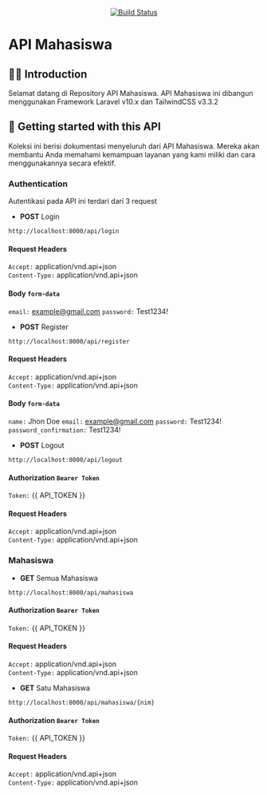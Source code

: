 <!-- <p align="center"><a href="#" target="_blank"><img src="=" width="400" alt="Logo"></a></p> -->

<p align="center">
<a href="https://github.com/Atikahnfh/Tugas_PI"><img src="https://img.shields.io/cirrus/github/Atikahnfh/Tubes_PI?label=test&logo=github" alt="Build Status"></a>
</p>

# API Mahasiswa

## 👋🏻 Introduction
Selamat datang di Repository API Mahasiswa. API Mahasiswa ini dibangun menggunakan Framework Laravel v10.x dan TailwindCSS v3.3.2

## 🚀 Getting started with this API
Koleksi ini berisi dokumentasi menyeluruh dari API Mahasiswa. Mereka akan membantu Anda memahami kemampuan layanan yang kami miliki dan cara menggunakannya secara efektif.

### Authentication
Autentikasi pada API ini terdari dari 3 request

- **POST** Login
``` url
http://localhost:8000/api/login
```
   #### Request Headers
   `Accept:` application/vnd.api+json  
   `Content-Type:` application/vnd.api+json  
   #### Body `form-data`
   `email:` example@gmail.com
   `password:` Test1234!
   
- **POST** Register
``` url
http://localhost:8000/api/register
```
   #### Request Headers
   `Accept:` application/vnd.api+json  
   `Content-Type:` application/vnd.api+json  
   #### Body `form-data`
   `name:` Jhon Doe
   `email:` example@gmail.com
   `password:` Test1234!
   `password_confirmation:` Test1234!
   
 - **POST** Logout
``` url
http://localhost:8000/api/logout
```
   #### Authorization `Bearer Token`
   `Token:` {{ API_TOKEN }} 
   #### Request Headers
   `Accept:` application/vnd.api+json  
   `Content-Type:` application/vnd.api+json 
  

### Mahasiswa
- **GET** Semua Mahasiswa
``` url
http://localhost:8000/api/mahasiswa
```
   #### Authorization `Bearer Token`
   `Token:` {{ API_TOKEN }} 
   #### Request Headers
   `Accept:` application/vnd.api+json  
   `Content-Type:` application/vnd.api+json
   
- **GET** Satu Mahasiswa
``` url
http://localhost:8000/api/mahasiswa/{nim}
```
   #### Authorization `Bearer Token`
   `Token:` {{ API_TOKEN }} 
   #### Request Headers
   `Accept:` application/vnd.api+json  
   `Content-Type:` application/vnd.api+json

